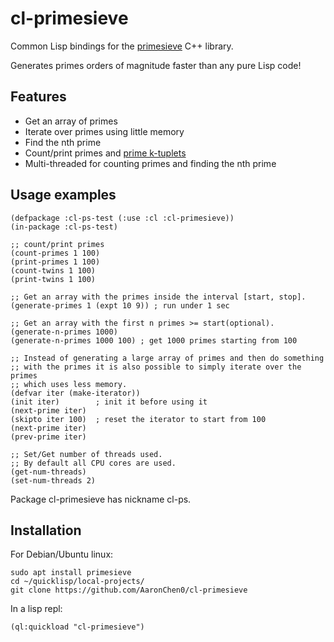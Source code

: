 # cl-primesieve

Common Lisp bindings for the [primesieve](https://github.com/kimwalisch/primesieve) C++ library.

Generates primes orders of magnitude faster than any pure Lisp code!

## Features

* Get an array of primes
* Iterate over primes using little memory
* Find the nth prime
* Count/print primes and [prime k-tuplets](https://en.wikipedia.org/wiki/Prime_k-tuple)
* Multi-threaded for counting primes and finding the nth prime

## Usage examples

``` common-lisp
(defpackage :cl-ps-test (:use :cl :cl-primesieve))
(in-package :cl-ps-test)

;; count/print primes
(count-primes 1 100)
(print-primes 1 100)
(count-twins 1 100)
(print-twins 1 100)

;; Get an array with the primes inside the interval [start, stop].
(generate-primes 1 (expt 10 9)) ; run under 1 sec

;; Get an array with the first n primes >= start(optional).
(generate-n-primes 1000)
(generate-n-primes 1000 100) ; get 1000 primes starting from 100

;; Instead of generating a large array of primes and then do something
;; with the primes it is also possible to simply iterate over the primes
;; which uses less memory.
(defvar iter (make-iterator))
(init iter)        ; init it before using it
(next-prime iter)
(skipto iter 100)  ; reset the iterator to start from 100
(next-prime iter)
(prev-prime iter)

;; Set/Get number of threads used.
;; By default all CPU cores are used.
(get-num-threads)
(set-num-threads 2)
```
Package cl-primesieve has nickname cl-ps.

## Installation

For Debian/Ubuntu linux:
``` shell
sudo apt install primesieve
cd ~/quicklisp/local-projects/
git clone https://github.com/AaronChen0/cl-primesieve
```

In a lisp repl:
``` common-lisp
(ql:quickload "cl-primesieve")
```
